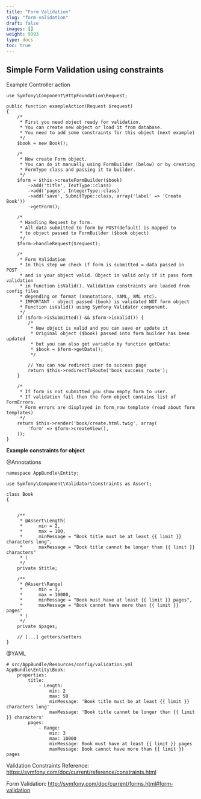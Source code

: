 ```yaml
---
title: "Form Validation"
slug: "form-validation"
draft: false
images: []
weight: 9993
type: docs
toc: true
---
```


## Simple Form Validation using constraints
Example Controller action 

    use Symfony\Component\HttpFoundation\Request;
    
    public function exampleAction(Request $request)
    {
        /*
         * First you need object ready for validation.
         * You can create new object or load it from database.
         * You need to add some constraints for this object (next example)
         */
        $book = new Book();
        
        /*
         * Now create Form object. 
         * You can do it manually using FormBuilder (below) or by creating
         * FormType class and passing it to builder.
         */ 
        $form = $this->createFormBuilder($book)
            ->add('title', TextType::class)
            ->add('pages', IntegerType::class)
            ->add('save', SubmitType::class, array('label' => 'Create Book'))
            ->getForm();
    
        /*
         * Handling Request by form.
         * All data submitted to form by POST(default) is mapped to
         * to object passed to FormBuilder ($book object)
         */ 
        $form->handleRequest($request);
    
        /*
         * Form Validation
         * In this step we check if form is submitted = data passed in POST
         * and is your object valid. Object is valid only if it pass form validation
         * in function isValid(). Validation constraints are loaded from config files
         * depending on format (annotations, YAML, XML etc). 
         * IMPORTANT - object passed (book) is validated NOT form object
         * Function isValid() using Symfony Validator component.
         */ 
        if ($form->isSubmitted() && $form->isValid()) {
            /*
             * Now object is valid and you can save or update it
             * Original object ($book) passed into form builder has been updated 
             * but you can also get variable by function getData: 
             * $book = $form->getData();
             */ 
    
            // You can now redirect user to success page
            return $this->redirectToRoute('book_success_route');
        }
    
        /*
         * If form is not submitted you show empty form to user.
         * If validation fail then the form object contains list of FormErrors.
         * Form errors are displayed in form_row template (read about form templates)
         */
        return $this->render('book/create.html.twig', array(
            'form' => $form->createView(),
        ));
    }

**Example constraints for object** 

@Annotations

    namespace AppBundle\Entity;
    
    use Symfony\Component\Validator\Constraints as Assert;
    
    class Book
    {
    

        /**
         * @Assert\Length(
         *      min = 2,
         *      max = 100,
         *      minMessage = "Book title must be at least {{ limit }} characters long",
         *      maxMessage = "Book title cannot be longer than {{ limit }} characters"
         * )
         */
        private $title;
    
        /**
         * @Assert\Range(
         *      min = 3,
         *      max = 10000,
         *      minMessage = "Book must have at least {{ limit }} pages",
         *      maxMessage = "Book cannot have more than {{ limit }} pages"
         * )
         */
        private $pages;

        // [...] getters/setters
    }

@YAML

    # src/AppBundle/Resources/config/validation.yml
    AppBundle\Entity\Book:
        properties:
            title:
                - Length:
                    min: 2
                    max: 50
                    minMessage: 'Book title must be at least {{ limit }} characters long'
                    maxMessage: 'Book title cannot be longer than {{ limit }} characters'
            pages:
                - Range:
                    min: 3
                    max: 10000
                    minMessage: Book must have at least {{ limit }} pages
                    maxMessage: Book cannot have more than {{ limit }} pages
                

Validation Constraints Reference: 
https://symfony.com/doc/current/reference/constraints.html

Form Validation:
http://symfony.com/doc/current/forms.html#form-validation

